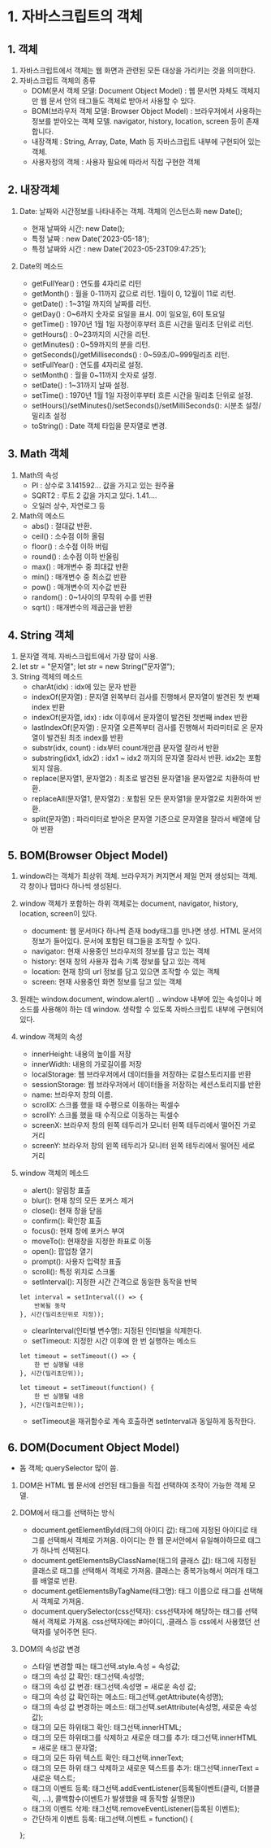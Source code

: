 # 1. 자바스크립트의 객체
## 1. 객체
1. 자바스크립트에서 객체는 웹 화면과 관련된 모든 대상을 가리키는 것을 의미한다.
2. 자바스크립트 객체의 종류
    - DOM(문서 객체 모델: Document Object Model) : 웹 문서면 자체도 객체지만 웹 문서 안의 태그들도 객체로 받아서 사용할 수 있다.
    - BOM(브라우저 객체 모델: Browser Object Model) : 브라우저에서 사용하는 정보를 받아오는 객체 모델. navigator, history, location, screen 등이 존재합니다.
    - 내장객체 : String, Array, Date, Math 등 자바스크립트 내부에 구현되어 있는 객체.
    - 사용자정의 객체 : 사용자 필요에 따라서 직접 구현한 객체

## 2. 내장객체
1. Date: 날짜와 시간정보를 나타내주는 객체. 객체의 인스턴스화 new Date();
    - 현재 날짜와 시간: new Date();
    - 특정 날짜 : new Date('2023-05-18');
    - 특정 날짜와 시간 : new Date('2023-05-23T09:47:25');

2. Date의 메소드
    - getFullYear() : 연도를 4자리로 리턴
    - getMonth() : 월을 0-11까지 값으로 리턴. 1월이 0, 12월이 11로 리턴.
    - getDate() : 1~31일 까지의 날짜를 리턴.
    - getDay() : 0~6까지 숫자로 요일을 표시. 0이 일요일, 6이 토요일
    - getTime() : 1970년 1월 1일 자정이후부터 흐른 시간을 밀리초 단위로 리턴.
    - getHours() : 0~23까지의 시간을 리턴.
    - getMinutes() : 0~59까지의 분을 리턴.
    - getSeconds()/getMilliseconds() : 0~59초/0~999밀리초 리턴.
    - setFullYear() : 연도를 4자리로 설정.
    - setMonth() : 월을 0~11까지 숫자로 설정.
    - setDate() : 1~31까지 날짜 설정.
    - setTime() : 1970년 1월 1일 자정이후부터 흐른 시간을 밀리초 단위로 설정.
    - setHours()/setMinutes()/setSeconds()/setMilliSeconds(): 시분초 설정/밀리초 설정
    - toString() : Date 객체 타입을 문자열로 변경.

## 3. Math 객체
1. Math의 속성
    - PI : 상수로 3.141592... 값을 가지고 있는 원주율
    - SQRT2 : 루트 2 값을 가지고 있다. 1.41....
    - 오일러 상수, 자연로그 등
2. Math의 메소드
    - abs() : 절대값 반환.
    - ceil() : 소수점 이하 올림
    - floor() : 소수점 이하 버림
    - round() : 소수점 이하 반올림
    - max() : 매개변수 중 최대값 반환
    - min() : 매개변수 중 최소값 반환
    - pow() : 매개변수의 지수값 반환
    - random() : 0~1사이의 무작위 수를 반환
    - sqrt() : 매개변수의 제곱근을 반환



## 4. String 객체
1. 문자열 객체. 자바스크립트에서 가장 많이 사용.
2. let str = "문자열"; let str = new String("문자열");
3. String 객체의 메소드
    - charAt(idx) : idx에 있는 문자 반환
    - indexOf(문자열) : 문자열 왼쪽부터 검사를 진행해서 문자열이 발견된 첫 번째 index 반환
    - indexOf(문자열, idx) : idx 이후에서 문자열이 발견된 첫번째 index 반환
    - lastIndexOf(문자열) : 문자열 오른쪽부터 검사를 진행해서 파라미터로 온 문자열이 발견된 최초 index를 반환
    - substr(idx, count) : idx부터 count개만큼 문자열 잘라서 반환
    - substring(idx1, idx2) : idx1 ~ idx2 까지의 문자열 잘라서 반환. idx2는 포함되지 않음.
    - replace(문자열1, 문자열2) : 최초로 발견된 문자열1을 문자열2로 치환하여 반환.
    - replaceAll(문자열1, 문자열2) : 포함된 모든 문자열1을 문자열2로 치환하여 반환.
    - split(문자열) : 파라미터로 받아온 문자열 기준으로 문자열을 잘라서 배열에 담아 반환

## 5. BOM(Browser Object Model)
1. window라는 객체가 최상위 객체. 브라우저가 켜지면서 제일 먼저 생성되는 객체. 각 창이나 탭마다 하나씩 생성된다.
2. window 객체가 포함하는 하위 객체로는 document, navigator, history, location, screen이 있다.
    - document: 웹 문서마다 하나씩 존재 body태그를 만나면 생성. HTML 문서의 정보가 들어있다. 문서에 포함된 태그들을 조작할 수 있다.
    - navigator: 현재 사용중인 브라우저의 정보를 담고 있는 객체
    - history: 현재 창의 사용자 접속 기록 정보를 담고 있는 객체
    - location: 현재 창의 url 정보를 담고 있으면 조작할 수 있는 객체
    - screen: 현재 사용중인 화면 정보를 담고 있는 객체
3. 원래는 window.document, window.alert() .. window 내부에 있는 속성이나 메소드를 사용해야 하는 데 window. 생략할 수 있도록 자바스크립트 내부에 구현되어 있다.
4. window 객체의 속성
    - innerHeight: 내용의 높이를 저장
    - innerWidth: 내용의 가로길이를 저장
    - localStorage: 웹 브라우저에서 데이터들을 저장하는 로컬스토리지를 반환
    - sessionStorage: 웹 브라우저에서 데이터들을 저장하는 세션스토리지를 반환
    - name: 브라우저 창의 이름.
    - scrollX: 스크롤 했을 때 수평으로 이동하는 픽셀수
    - scrollY: 스크롤 했을 때 수직으로 이동하는 픽셀수
    - screenX: 브라우저 창의 왼쪽 테두리가 모니터 왼쪽 테두리에서 떨어진 가로 거리
    - screenY: 브라우저 창의 왼쪽 테두리가 모니터 왼쪽 테두리에서 떨어진 세로 거리

5. window 객체의 메소드
    - alert(): 알림창 표출
    - blur(): 현재 창의 모든 포커스 제거
    - close(): 현재 창을 닫음
    - confirm(): 확인창 표출
    - focus(): 현재 창에 포커스 부여
    - moveTo(): 현재창을 지정한 좌표로 이동
    - open(): 팝업창 열기
    - prompt(): 사용자 입력창 표출
    - scroll(): 특정 위치로 스크롤
    - setInterval(): 지정한 시간 간격으로 동일한 동작을 반복
    ```
    let interval = setInterval(() => {
        반복될 동작
    }, 시간(밀리초단위로 지정));
    ```

    - clearInterval(인터벌 변수명): 지정된 인터벌을 삭제한다.
    - setTimeout: 지정한 시간 이후에 한 번 실행하는 메소드
    ```
    let timeout = setTimeout(() => {
        한 번 실행될 내용
    }, 시간(밀리초단위));

    let timeout = setTimeout(function() {
        한 번 실행될 내용
    }, 시간(밀리초단위));
    ```
    - setTimeout을 재귀함수로 계속 호출하면 setInterval과 동일하게 동작한다.

## 6. DOM(Document Object Model)
- 돔 객체; querySelector 많이 씀.

1. DOM은 HTML 웹 문서에 선언된 태그들을 직접 선택하여 조작이 가능한 객체 모델.
2. DOM에서 태그를 선택하는 방식
    - document.getElementById(태그의 아이디 값): 태그에 지정된 아이디로 태그를 선택해서 객체로 가져옴. 아이디는 한 웹 문서안에서 유일해야하므로 태그가 하나씩 선택된다.
    - document.getElementsByClassName(태그의 클래스 값): 태그에 지정된 클래스로 태그를 선택해서 객체로 가져옴. 클래스는 중복가능해서 여러개 태그를 배열로 반환.
    - document.getElementsByTagName(태그명): 태그 이름으로 태그를 선택해서 객체로 가져옴.
    - document.querySelector(css선택자): css선택자에 해당하는 태그를 선택해서 객체로 가져옴. css선택자에는 #아이디, .클래스 등 css에서 사용했던 선택자를 넣어주면 된다.


3. DOM의 속성값 변경
    - 스타일 변경할 때는 태그선택.style.속성 = 속성값;
    - 태그의 속성 값 확인: 태그선택.속성명;
    - 태그의 속성 값 변경: 태그선택.속성명 = 새로운 속성 값;
    - 태그의 속성 값 확인하는 메소드: 태그선택.getAttribute(속성명);
    - 태그의 속성 값 변경하는 메소드: 태그선택.setAttribute(속성명, 새로운 속성값);
    - 태그의 모든 하위태그 확인: 태그선택.innerHTML;
    - 태그의 모든 하위태그를 삭제하고 새로운 태그를 추가: 태그선택.innerHTML = 새로운 태그 문자열;
    - 태그의 모든 하위 텍스트 확인: 태그선택.innerText;
    - 태그의 모든 하위 태그 삭제하고 새로운 텍스트를 추가: 태그선택.innerText = 새로운 텍스트;
    - 태그의 이벤트 등록: 태그선택.addEventListener(등록될이벤트(클릭, 더블클릭, ...), 콜백함수(이벤트가 발생했을 때 동작할 실행문))
    - 태그의 이벤트 삭제: 태그선택.removeEventListener(등록된 이벤트);
    - 간단하게 이벤트 등록: 태그선택.이벤트 = function() {

    };